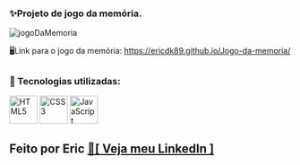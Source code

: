 ### ✨Projeto de jogo da memória. 

![jogoDaMemoria](https://user-images.githubusercontent.com/68076508/159964481-44102c6f-b6c0-4048-a080-771958a292c5.gif)

🖥Link para o jogo da memória: https://ericdk89.github.io/Jogo-da-memoria/

##

### 🚀 Tecnologias utilizadas: 

<div style="display: inline_block">
<img width="50" title="HTML5" src="https://cdn.jsdelivr.net/gh/devicons/devicon/icons/html5/html5-original.svg" />
<img width="50" title="CSS3" src="https://cdn.jsdelivr.net/gh/devicons/devicon/icons/css3/css3-original.svg" />
<img width="50" title="JavaScript" src="https://cdn.jsdelivr.net/gh/devicons/devicon/icons/javascript/javascript-original.svg"/>  
</div>

##

## Feito por Eric <a href="https://www.linkedin.com/in/eric-macedo-9b47601b1/"> 🌌[ Veja meu LinkedIn ]</a>
